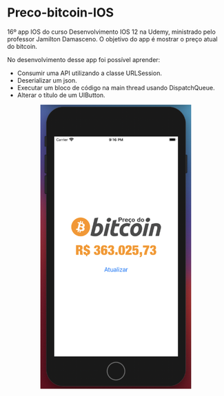 # Preco-bitcoin-IOS
16º app IOS do curso Desenvolvimento IOS 12 na Udemy, ministrado pelo professor Jamilton Damasceno. O objetivo do app é mostrar o preço atual do bitcoin.

No desenvolvimento desse app foi possível aprender:
- Consumir uma API utilizando a classe URLSession.
- Deserializar um json.
- Executar um bloco de código na main thread usando DispatchQueue.
- Alterar o título de um UIButton.

<p align="center">
  <img src="https://github.com/Gilbert097/Preco-bitcoin-IOS/blob/master/BitcoinApp.png?raw=true" width="350">
</p>

